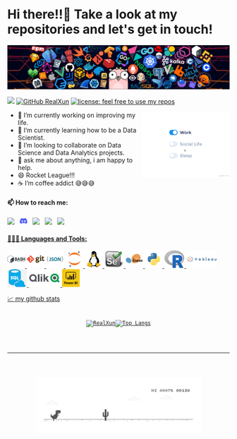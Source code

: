 # Hi there!!👋 Take a look at my repositories and let's get in touch!

![](https://github.com/RealXun/RealXun/blob/main/Resources/header_1.png)

![](https://visitor-badge.glitch.me/badge?page_id=RealXun.RealXun)
[![GitHub RealXun](https://img.shields.io/github/followers/RealXun?label=follow&style=social)](https://github.com/RealXun)
[![license: feel free to use my repos](https://img.shields.io/badge/license-feel%20free%20to%20use%20my%20repos-success)](https://github.com/RealXun)

<img src="https://github.com/RealXun/RealXun/blob/main/Resources/life_balance.gif" alt="side Image" align="right" width="200" height="auto" />

- 🔭 I’m currently working on improving my life.
- 🌱 I’m currently learning how to be a Data Scientist.
- 👯 I’m looking to collaborate on Data Science and Data Analytics projects.
- 💬 ask me about anything, i am happy to help.
- 😄 Rocket League!!!
- ☕️ I’m coffee addict 😅😅😅

#### 📫 How to reach me:
  [<img src="https://upload.wikimedia.org/wikipedia/commons/8/83/Steam_icon_logo.svg" width="3.5%"/>](https://steamcommunity.com/id/christiandda/)  &nbsp; 
  [<img src="https://github.com/RealXun/RealXun/blob/main/Resources/discord.svg" width="3.5%"/>](https://discord.gg/christian#9459)  &nbsp; 
  [<img src="https://img.icons8.com/color/48/000000/linkedin.png" width="3.5%"/>](https://www.linkedin.com/in/christiandda/)  &nbsp; 
  [<img src="https://img.icons8.com/fluent/48/000000/instagram-new.png" width="3.5%"/>](https://www.instagram.com/christiandda/)  &nbsp; 
  <a href="mailto:christian.d.d.a@gmail.com"> <img src="https://img.icons8.com/fluent/48/000000/gmail.png" width="3.5%"/>


#### 👨🏻‍💻 Languages and Tools:
  <code><img height="40" src="https://github.com/RealXun/RealXun/blob/main/Resources/bash.png"></code>
  <code><img height="40" src="https://github.com/RealXun/RealXun/blob/main/Resources/git.png"></code>
  <code><img height="40" src="https://github.com/RealXun/RealXun/blob/main/Resources/json.png"></code>
  <code><img height="40" src="https://github.com/RealXun/RealXun/blob/main/Resources/jupyter-notebook.png"></code>
  <code><img height="40" src="https://github.com/RealXun/RealXun/blob/main/Resources/linux.png"></code>
  <code><img height="40" src="https://github.com/RealXun/RealXun/blob/main/Resources/selenium-logo.png"></code>
  <code><img height="40" src="https://github.com/RealXun/RealXun/blob/main/Resources/scikit-learn.png"></code>
  <code><img height="40" src="https://github.com/RealXun/RealXun/blob/main/Resources/python.png"></code>
  <code><img height="40" src="https://github.com/RealXun/RealXun/blob/main/Resources/Rlogo.png"></code>
  <code><img height="40" src="https://github.com/RealXun/RealXun/blob/main/Resources/Tableau-Logo.png"></code>
  <code><img height="40" src="https://github.com/RealXun/RealXun/blob/main/Resources/png-clipart-microsoft-azure-sql-database-microsoft-sql-server-cloud-computing-blue-text.png"></code>
  <code><img height="40" src="https://github.com/RealXun/RealXun/blob/main/Resources/qlik-vector-logo.png"></code>
  <code><img height="40" src="https://github.com/RealXun/RealXun/blob/main/Resources/Logo-cuadrado-con-letra-Power-BI.png"></code>
 
  📈 my github stats

<code><p align="Center"> <img src="https://github-readme-stats.vercel.app/api?username=RealXun&show_icons=true&theme=gotham" alt="RealXun" /></code><code>[![Top Langs](https://github-readme-stats.vercel.app/api/top-langs/?username=RealXun)](https://github.com/anuraghazra/github-readme-stats)<code>

</details>
<hr></hr>

<p align="Center"><img src="https://github.com/RealXun/RealXun/blob/main/Resources/dino_rounded.gif?raw=true" href="https://github.com/RealXun" width="75%"/><br>
</div>
